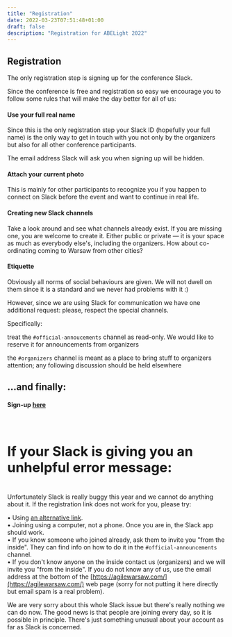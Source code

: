 ```yaml
---
title: "Registration"
date: 2022-03-23T07:51:48+01:00
draft: false
description: "Registration for ABELight 2022"
---
```


## Registration

The only registration step is signing up for the conference Slack.

Since the conference is free and registration so easy we encourage you to follow some rules that will make the day better for all of us:

#### Use your full real name 

Since this is the only registration step your Slack ID (hopefully your full name) is the only way to get in touch with you not only by the organizers but also for all other conference participants.

The email address Slack will ask you when signing up will be hidden.

#### Attach your current photo

This is mainly for other participants to recognize you if you happen to connect on Slack before the event and want to continue in real life.

#### Creating new Slack channels

Take a look around and see what channels already exist. If you are missing one, you are welcome to create it. Either public or private — it is your space as much as everybody else's, including the organizers. How about co-ordinating coming to Warsaw from other cities?

#### Etiquette

Obviously all norms of social behaviours are given. We will not dwell on them since it is a standard and we never had problems with it :)

However, since we are using Slack for communication we have one additional request: please, respect the special channels.

Specifically:

   treat the `#official-annoucements` channel as read-only. We would like to reserve it for announcements from organizers

   the `#organizers` channel is meant as a place to bring stuff to organizers attention; any following discussion should be held elsewhere



## …and finally:

#### Sign-up <a id="in-your-face" href="https://join.slack.com/t/abelight2022/shared_invite/zt-19xgnpf0w-8aTHowWff~3R_sSmotadNw">here</a>


<h4 style="font-size: 2.2em;"><br>If your Slack is giving you an unhelpful error message:</h4>

Unfortunately Slack is really buggy this year and we cannot do anything about it. If the registration link does not work for you, please try:  

  • Using <a id="in-your-face" href="https://join.slack.com/t/newworkspace-cq73322/shared_invite/zt-15w7np6no-6GJlDiWFBajiJF4Ka0hjmg">an alternative link</a>.  
  • Joining using a computer, not a phone. Once you are in, the Slack app should work.  
  • If you know someone who joined already, ask them to invite you "from the inside". They can find info on how to do it in the `#official-announcements` channel.  
  • If you don't know anyone on the inside contact us (organizers) and we will invite you "from the inside". If you do not know any of us, use the email address at the bottom of the [https://agilewarsaw.com/](https://agilewarsaw.com/) web page (sorry for not putting it here directly but email spam is a real problem). 

We are very sorry about this whole Slack issue but there's really nothing we can do now. The good news is that people are joining every day, so it is possible in principle. There's just something unusual about your account as far as Slack is concerned.
